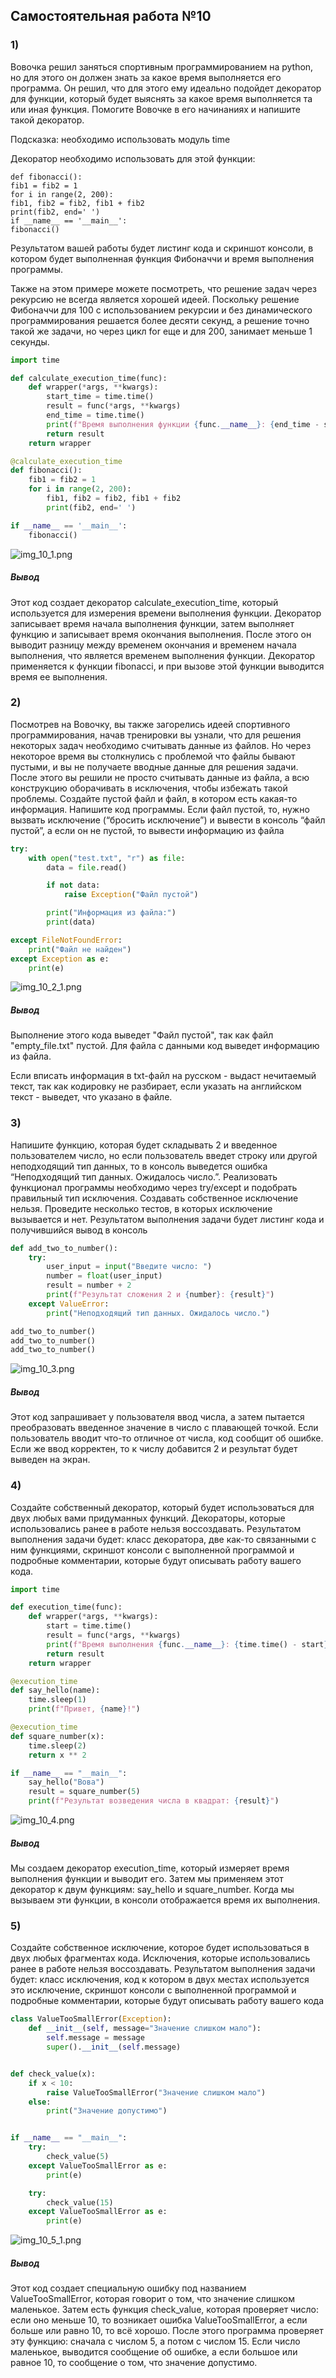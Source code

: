 ## Самостоятельная работа №10

### 1)
Вовочка решил заняться спортивным программированием на python, но для этого он должен знать за какое время выполняется его программа. Он решил, что для этого ему идеально подойдет декоратор для функции, который будет выяснять за какое время выполняется та или иная функция. Помогите Вовочке в его начинаниях и напишите такой декоратор.

Подсказка: необходимо использовать модуль time

Декоратор необходимо использовать для этой функции:

	def fibonacci():
	fib1 = fib2 = 1
	for i in range(2, 200):
	fib1, fib2 = fib2, fib1 + fib2
 	print(fib2, end=' ')
	if __name__ == '__main__':
 	fibonacci()

Результатом вашей работы будет листинг кода и скриншот консоли, в котором будет выполненная функция Фибоначчи и время выполнения программы.

Также на этом примере можете посмотреть, что решение задач через рекурсию не всегда является хорошей идеей. Поскольку решение Фибоначчи для 100 с использованием рекурсии и без динамического программирования решается более десяти секунд, а решение точно такой же задачи, но через цикл for еще и для 200, занимает меньше 1 секунды.

```python
import time

def calculate_execution_time(func):
    def wrapper(*args, **kwargs):
        start_time = time.time()
        result = func(*args, **kwargs)
        end_time = time.time()
        print(f"Время выполнения функции {func.__name__}: {end_time - start_time} секунд")
        return result
    return wrapper

@calculate_execution_time
def fibonacci():
    fib1 = fib2 = 1
    for i in range(2, 200):
        fib1, fib2 = fib2, fib1 + fib2
        print(fib2, end=' ')

if __name__ == '__main__':
    fibonacci()
```


![img_10_1.png](https://github.com/xsadsenpai/py_practice/blob/lab10/pic/img_10_1.png)

##### Вывод

Этот код создает декоратор calculate_execution_time, который используется для измерения времени выполнения функции. Декоратор записывает время начала выполнения функции, затем выполняет функцию и записывает время окончания выполнения. После этого он выводит разницу между временем окончания и временем начала выполнения, что является временем выполнения функции. Декоратор применяется к функции fibonacci, и при вызове этой функции выводится время ее выполнения.

### 2)

Посмотрев на Вовочку, вы также загорелись идеей спортивного программирования, начав тренировки вы узнали, что для решения некоторых задач необходимо считывать данные из файлов. Но через некоторое время вы столкнулись с проблемой что файлы бывают пустыми, и вы не получаете вводные данные для решения задачи. 
После этого вы решили не просто считывать данные из файла, а всю конструкцию оборачивать в исключения, чтобы избежать такой проблемы. Создайте пустой файл и файл, в котором есть какая-то информация. Напишите код программы. Если файл пустой, то, нужно вызвать исключение (“бросить исключение”) и вывести в консоль “файл пустой”, а если он не пустой, то вывести информацию из файла

```python
try:
    with open("test.txt", "r") as file:
        data = file.read()

        if not data:
            raise Exception("Файл пустой")

        print("Информация из файла:")
        print(data)

except FileNotFoundError:
    print("Файл не найден")
except Exception as e:
    print(e)
```

![img_10_2_1.png](https://github.com/xsadsenpai/py_practice/blob/lab10/pic/img_10_2_1.png)

##### Вывод

Выполнение этого кода выведет "Файл пустой", так как файл "empty_file.txt" пустой. Для файла с данными код выведет информацию из файла.

Если вписать информация в txt-файл на русском - выдаст нечитаемый текст, так как кодировку не разбирает, если указать на английском текст - выведет, что указано в файле.

### 3)

Напишите функцию, которая будет складывать 2 и введенное пользователем число, но если пользователь введет строку или другой неподходящий тип данных, то в консоль выведется ошибка “Неподходящий тип данных. Ожидалось число.”. Реализовать функционал программы необходимо через try/except и подобрать правильный тип исключения. Создавать собственное исключение нельзя. Проведите несколько тестов, в которых исключение вызывается и нет. Результатом выполнения задачи будет листинг кода и получившийся вывод в консоль

```python
def add_two_to_number():
    try:
        user_input = input("Введите число: ")
        number = float(user_input)
        result = number + 2
        print(f"Результат сложения 2 и {number}: {result}")
    except ValueError:
        print("Неподходящий тип данных. Ожидалось число.")

add_two_to_number()
add_two_to_number()
add_two_to_number()
```

![img_10_3.png](https://github.com/xsadsenpai/py_practice/blob/lab10/pic/img_10_3.png)

##### Вывод

Этот код запрашивает у пользователя ввод числа, а затем пытается преобразовать введенное значение в число с плавающей точкой. Если пользователь вводит что-то отличное от числа, код сообщит об ошибке. Если же ввод корректен, то к числу добавится 2 и результат будет выведен на экран.

### 4)

Создайте собственный декоратор, который будет использоваться для двух любых вами придуманных функций. Декораторы, которые использовались ранее в работе нельзя воссоздавать. Результатом выполнения задачи будет: класс декоратора, две как-то связанными с ним функциями, скриншот консоли с выполненной программой и подробные комментарии, которые будут описывать работу вашего кода.

```python
import time

def execution_time(func):
    def wrapper(*args, **kwargs):
        start = time.time()
        result = func(*args, **kwargs)
        print(f"Время выполнения {func.__name__}: {time.time() - start} секунд")
        return result
    return wrapper

@execution_time
def say_hello(name):
    time.sleep(1)
    print(f"Привет, {name}!")

@execution_time
def square_number(x):
    time.sleep(2)
    return x ** 2

if __name__ == "__main__":
    say_hello("Вова")
    result = square_number(5)
    print(f"Результат возведения числа в квадрат: {result}")
```

![img_10_4.png](https://github.com/xsadsenpai/py_practice/blob/lab10/pic/img_10_4.png)

##### Вывод

Мы создаем декоратор execution_time, который измеряет время выполнения функции и выводит его. Затем мы применяем этот декоратор к двум функциям: say_hello и square_number. Когда мы вызываем эти функции, в консоли отображается время их выполнения.

### 5)

Создайте собственное исключение, которое будет использоваться в двух любых фрагментах кода. Исключения, которые использовались ранее в работе нельзя воссоздавать. Результатом выполнения задачи будет: класс исключения, код к котором в двух местах используется это исключение, скриншот консоли с выполненной программой и подробные комментарии, которые будут описывать работу вашего кода

```python
class ValueTooSmallError(Exception):
    def __init__(self, message="Значение слишком мало"):
        self.message = message
        super().__init__(self.message)


def check_value(x):
    if x < 10:
        raise ValueTooSmallError("Значение слишком мало")
    else:
        print("Значение допустимо")


if __name__ == "__main__":
    try:
        check_value(5)
    except ValueTooSmallError as e:
        print(e)

    try:
        check_value(15)
    except ValueTooSmallError as e:
        print(e)
```

![img_10_5_1.png](https://github.com/xsadsenpai/py_practice/blob/lab10/pic/img_10_5_1.png)


##### Вывод

Этот код создает специальную ошибку под названием ValueTooSmallError, которая говорит о том, что значение слишком маленькое. Затем есть функция check_value, которая проверяет число: если оно меньше 10, то возникает ошибка ValueTooSmallError, а если больше или равно 10, то всё хорошо. После этого программа проверяет эту функцию: сначала с числом 5, а потом с числом 15. Если число маленькое, выводится сообщение об ошибке, а если большое или равное 10, то сообщение о том, что значение допустимо.









